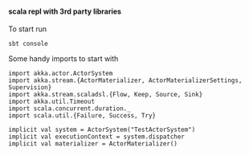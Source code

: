 #### scala repl with 3rd party libraries

To start run
```
sbt console
```

Some handy imports to start with
```
import akka.actor.ActorSystem
import akka.stream.{ActorMaterializer, ActorMaterializerSettings, Supervision}
import akka.stream.scaladsl.{Flow, Keep, Source, Sink}
import akka.util.Timeout
import scala.concurrent.duration._
import scala.util.{Failure, Success, Try}

implicit val system = ActorSystem("TestActorSystem")
implicit val executionContext = system.dispatcher
implicit val materializer = ActorMaterializer()
```

